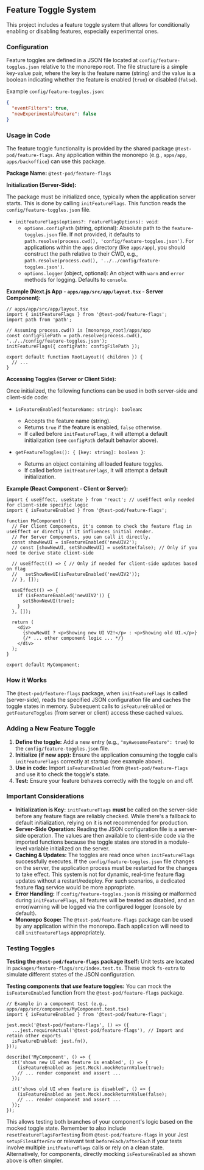 ## Feature Toggle System

This project includes a feature toggle system that allows for conditionally enabling or disabling features, especially experimental ones.

### Configuration

Feature toggles are defined in a JSON file located at `config/feature-toggles.json` relative to the monorepo root.
The file structure is a simple key-value pair, where the key is the feature name (string) and the value is a boolean indicating whether the feature is enabled (`true`) or disabled (`false`).

Example `config/feature-toggles.json`:
```json
{
  "eventFilters": true,
  "newExperimentalFeature": false
}
```

### Usage in Code

The feature toggle functionality is provided by the shared package `@test-pod/feature-flags`.
Any application within the monorepo (e.g., `apps/app`, `apps/backoffice`) can use this package.

**Package Name:** `@test-pod/feature-flags`

**Initialization (Server-Side):**

The package must be initialized once, typically when the application server starts. This is done by calling `initFeatureFlags`. This function reads the `config/feature-toggles.json` file.

*   `initFeatureFlags(options?: FeatureFlagOptions): void`:
    *   `options.configPath` (string, optional): Absolute path to the `feature-toggles.json` file. If not provided, it defaults to `path.resolve(process.cwd(), 'config/feature-toggles.json')`. For applications within the `apps` directory (like `apps/app`), you should construct the path relative to their CWD, e.g., `path.resolve(process.cwd(), '../../config/feature-toggles.json')`.
    *   `options.logger` (object, optional): An object with `warn` and `error` methods for logging. Defaults to `console`.

**Example (Next.js App - `apps/app/src/app/layout.tsx` - Server Component):**
```tsx
// apps/app/src/app/layout.tsx
import { initFeatureFlags } from '@test-pod/feature-flags';
import path from 'path';

// Assuming process.cwd() is [monorepo_root]/apps/app
const configFilePath = path.resolve(process.cwd(), '../../config/feature-toggles.json');
initFeatureFlags({ configPath: configFilePath });

export default function RootLayout({ children }) {
  // ...
}
```

**Accessing Toggles (Server or Client Side):**

Once initialized, the following functions can be used in both server-side and client-side code:

*   `isFeatureEnabled(featureName: string): boolean`:
    *   Accepts the feature name (string).
    *   Returns `true` if the feature is enabled, `false` otherwise.
    *   If called before `initFeatureFlags`, it will attempt a default initialization (see `configPath` default behavior above).

*   `getFeatureToggles(): { [key: string]: boolean }`:
    *   Returns an object containing all loaded feature toggles.
    *   If called before `initFeatureFlags`, it will attempt a default initialization.

**Example (React Component - Client or Server):**

```tsx
import { useEffect, useState } from 'react'; // useEffect only needed for client-side specific logic
import { isFeatureEnabled } from '@test-pod/feature-flags';

function MyComponent() {
  // For Client Components, it's common to check the feature flag in useEffect or directly if it influences initial render.
  // For Server Components, you can call it directly.
  const showNewUI = isFeatureEnabled('newUIV2');
  // const [showNewUI, setShowNewUI] = useState(false); // Only if you need to derive state client-side

  // useEffect(() => { // Only if needed for client-side updates based on flag
  //   setShowNewUI(isFeatureEnabled('newUIV2'));
  // }, []);

  useEffect(() => {
    if (isFeatureEnabled('newUIV2')) {
      setShowNewUI(true);
    }
  }, []);

  return (
    <div>
      {showNewUI ? <p>Showing new UI V2!</p> : <p>Showing old UI.</p>}
      {/* ... other component logic ... */}
    </div>
  );
}

export default MyComponent;
```

### How it Works

The `@test-pod/feature-flags` package, when `initFeatureFlags` is called (server-side), reads the specified JSON configuration file and caches the toggle states in memory.
Subsequent calls to `isFeatureEnabled` or `getFeatureToggles` (from server or client) access these cached values.

### Adding a New Feature Toggle

1.  **Define the toggle:** Add a new entry (e.g., `"myAwesomeFeature": true`) to the `config/feature-toggles.json` file.
2.  **Initialize (if new app):** Ensure the application consuming the toggle calls `initFeatureFlags` correctly at startup (see example above).
3.  **Use in code:** Import `isFeatureEnabled` from `@test-pod/feature-flags` and use it to check the toggle's state.
4.  **Test:** Ensure your feature behaves correctly with the toggle on and off.

### Important Considerations

*   **Initialization is Key:** `initFeatureFlags` **must** be called on the server-side before any feature flags are reliably checked. While there's a fallback to default initialization, relying on it is not recommended for production.
*   **Server-Side Operation:** Reading the JSON configuration file is a server-side operation. The values are then available to client-side code via the imported functions because the toggle states are stored in a module-level variable initialized on the server.
*   **Caching & Updates:** The toggles are read once when `initFeatureFlags` successfully executes. If the `config/feature-toggles.json` file changes on the server, the application process must be restarted for the changes to take effect. This system is not for dynamic, real-time feature flag updates without a restart/redeploy. For such scenarios, a dedicated feature flag service would be more appropriate.
*   **Error Handling:** If `config/feature-toggles.json` is missing or malformed during `initFeatureFlags`, all features will be treated as disabled, and an error/warning will be logged via the configured logger (console by default).
*   **Monorepo Scope:** The `@test-pod/feature-flags` package can be used by any application within the monorepo. Each application will need to call `initFeatureFlags` appropriately.

### Testing Toggles

**Testing the `@test-pod/feature-flags` package itself:**
Unit tests are located in `packages/feature-flags/src/index.test.ts`. These mock `fs-extra` to simulate different states of the JSON configuration.

**Testing components that *use* feature toggles:**
You can mock the `isFeatureEnabled` function from the `@test-pod/feature-flags` package.

```tsx
// Example in a component test (e.g., apps/app/src/components/MyComponent.test.tsx)
import { isFeatureEnabled } from '@test-pod/feature-flags';

jest.mock('@test-pod/feature-flags', () => ({
  ...jest.requireActual('@test-pod/feature-flags'), // Import and retain other exports
  isFeatureEnabled: jest.fn(),
}));

describe('MyComponent', () => {
  it('shows new UI when feature is enabled', () => {
    (isFeatureEnabled as jest.Mock).mockReturnValue(true);
    // ... render component and assert ...
  });

  it('shows old UI when feature is disabled', () => {
    (isFeatureEnabled as jest.Mock).mockReturnValue(false);
    // ... render component and assert ...
  });
});
```
This allows testing both branches of your component's logic based on the mocked toggle state.
Remember to also include `resetFeatureFlagsForTesting` from `@test-pod/feature-flags` in your Jest `setupFilesAfterEnv` or relevant test `beforeEach/afterEach` if your tests involve multiple `initFeatureFlags` calls or rely on a clean state.
Alternatively, for components, directly mocking `isFeatureEnabled` as shown above is often simpler.
